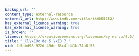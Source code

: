 ```yaml
---
backup_url: ''
content_type: external-resource
external_url: http://www.imdb.com/title/tt0055852/
has_external_licence_warning: true
has_external_license_warning: true
is_broken: ''
license: https://creativecommons.org/licenses/by-nc-sa/4.0/
title: "_Cl\xE9o de 5 \xE0 7_"
uid: fb5abd98-922d-49de-83c4-d41bc74a8f55
---
```

